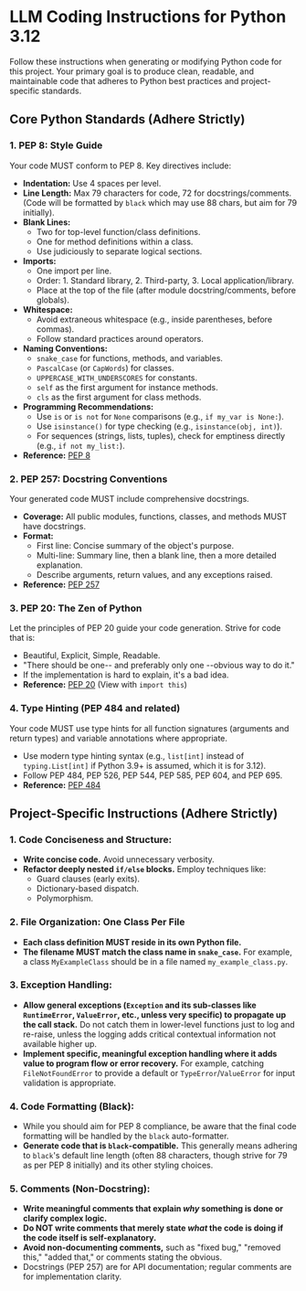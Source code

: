 # LLM Coding Instructions for Python 3.12

Follow these instructions when generating or modifying Python code for this project. Your primary goal is to produce clean, readable, and maintainable code that adheres to Python best practices and project-specific standards.

## Core Python Standards (Adhere Strictly)

### 1. PEP 8: Style Guide
Your code MUST conform to PEP 8. Key directives include:
- **Indentation:** Use 4 spaces per level.
- **Line Length:** Max 79 characters for code, 72 for docstrings/comments. (Code will be formatted by `black` which may use 88 chars, but aim for 79 initially).
- **Blank Lines:**
    - Two for top-level function/class definitions.
    - One for method definitions within a class.
    - Use judiciously to separate logical sections.
- **Imports:**
    - One import per line.
    - Order: 1. Standard library, 2. Third-party, 3. Local application/library.
    - Place at the top of the file (after module docstring/comments, before globals).
- **Whitespace:**
    - Avoid extraneous whitespace (e.g., inside parentheses, before commas).
    - Follow standard practices around operators.
- **Naming Conventions:**
    - `snake_case` for functions, methods, and variables.
    - `PascalCase` (or `CapWords`) for classes.
    - `UPPERCASE_WITH_UNDERSCORES` for constants.
    - `self` as the first argument for instance methods.
    - `cls` as the first argument for class methods.
- **Programming Recommendations:**
    - Use `is` or `is not` for `None` comparisons (e.g., `if my_var is None:`).
    - Use `isinstance()` for type checking (e.g., `isinstance(obj, int)`).
    - For sequences (strings, lists, tuples), check for emptiness directly (e.g., `if not my_list:`).
- **Reference:** [PEP 8](https://peps.python.org/pep-0008/)

### 2. PEP 257: Docstring Conventions
Your generated code MUST include comprehensive docstrings.
- **Coverage:** All public modules, functions, classes, and methods MUST have docstrings.
- **Format:**
    - First line: Concise summary of the object's purpose.
    - Multi-line: Summary line, then a blank line, then a more detailed explanation.
    - Describe arguments, return values, and any exceptions raised.
- **Reference:** [PEP 257](https://peps.python.org/pep-0257/)

### 3. PEP 20: The Zen of Python
Let the principles of PEP 20 guide your code generation. Strive for code that is:
- Beautiful, Explicit, Simple, Readable.
- "There should be one-- and preferably only one --obvious way to do it."
- If the implementation is hard to explain, it's a bad idea.
- **Reference:** [PEP 20](https://peps.python.org/pep-0020/) (View with `import this`)

### 4. Type Hinting (PEP 484 and related)
Your code MUST use type hints for all function signatures (arguments and return types) and variable annotations where appropriate.
- Use modern type hinting syntax (e.g., `list[int]` instead of `typing.List[int]` if Python 3.9+ is assumed, which it is for 3.12).
- Follow PEP 484, PEP 526, PEP 544, PEP 585, PEP 604, and PEP 695.
- **Reference:** [PEP 484](https://peps.python.org/pep-0484/)

## Project-Specific Instructions (Adhere Strictly)

### 1. Code Conciseness and Structure:
- **Write concise code.** Avoid unnecessary verbosity.
- **Refactor deeply nested `if/else` blocks.** Employ techniques like:
    - Guard clauses (early exits).
    - Dictionary-based dispatch.
    - Polymorphism.

### 2. File Organization: One Class Per File
- **Each class definition MUST reside in its own Python file.**
- **The filename MUST match the class name in `snake_case`.** For example, a class `MyExampleClass` should be in a file named `my_example_class.py`.

### 3. Exception Handling:
- **Allow general exceptions (`Exception` and its sub-classes like `RuntimeError`, `ValueError`, etc., unless very specific) to propagate up the call stack.** Do not catch them in lower-level functions just to log and re-raise, unless the logging adds critical contextual information not available higher up.
- **Implement specific, meaningful exception handling where it adds value to program flow or error recovery.** For example, catching `FileNotFoundError` to provide a default or `TypeError`/`ValueError` for input validation is appropriate.

### 4. Code Formatting (Black):
- While you should aim for PEP 8 compliance, be aware that the final code formatting will be handled by the `black` auto-formatter.
- **Generate code that is `black`-compatible.** This generally means adhering to `black`'s default line length (often 88 characters, though strive for 79 as per PEP 8 initially) and its other styling choices.

### 5. Comments (Non-Docstring):
- **Write meaningful comments that explain *why* something is done or clarify complex logic.**
- **Do NOT write comments that merely state *what* the code is doing if the code itself is self-explanatory.**
- **Avoid non-documenting comments,** such as "fixed bug," "removed this," "added that," or comments stating the obvious.
- Docstrings (PEP 257) are for API documentation; regular comments are for implementation clarity.
```
